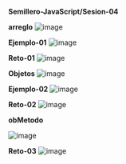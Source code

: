 **Semillero-JavaScript/Sesion-04**

**arreglo**
![image](https://github.com/JackelinEspinosa/Semillero-JavaScript/assets/134608173/d1e42052-52e2-4a64-8def-4d79237095ca)

**Ejemplo-01**
![image](https://github.com/JackelinEspinosa/Semillero-JavaScript/assets/134608173/fa70656a-645c-443c-829e-dfdf4248acbd)

**Reto-01**
![image](https://github.com/JackelinEspinosa/Semillero-JavaScript/assets/134608173/05397c08-fd5a-4304-97da-5bd0e68e6e65)

**Objetos**
![image](https://github.com/JackelinEspinosa/Semillero-JavaScript/assets/134608173/b8e89575-3d6c-476c-83a7-8f2752bf0fd2)

**Ejemplo-02**
![image](https://github.com/JackelinEspinosa/Semillero-JavaScript/assets/134608173/7cef5aee-db66-4c5c-a81f-98e7d6159ba6)

**Reto-02**
![image](https://github.com/JackelinEspinosa/Semillero-JavaScript/assets/134608173/345dc3c7-fc25-43de-bcef-300ac9e54a3e)

**obMetodo**

![image](https://github.com/JackelinEspinosa/Semillero-JavaScript/assets/134608173/5f51bc59-bd65-407a-b53f-59c3746ff5d6)

**Reto-03**
![image](https://github.com/JackelinEspinosa/Semillero-JavaScript/assets/134608173/388069cc-52c8-4fdc-a384-721f3b9e34a6)









